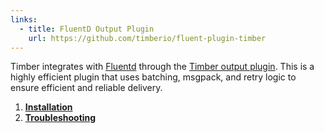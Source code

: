 ```yaml
---
links:
  - title: FluentD Output Plugin
    url: https://github.com/timberio/fluent-plugin-timber
---
```

Timber integrates with [Fluentd](https://www.fluentd.org/) through the [Timber output plugin](https://github.com/timberio/fluent-plugin-timber). This is a highly efficient plugin that uses batching, msgpack, and retry logic to ensure efficient and reliable delivery.

1. [**Installation**](installation)
2. [**Troubleshooting**](troubleshooting)
